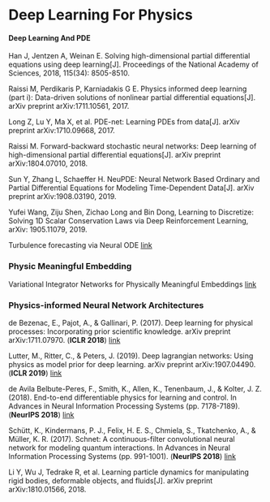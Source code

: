 # Deep Learning For Physics

#### Deep Learning And PDE

Han J, Jentzen A, Weinan E. Solving high-dimensional partial differential equations using deep learning[J]. Proceedings of the National Academy of Sciences, 2018, 115(34): 8505-8510.

Raissi M, Perdikaris P, Karniadakis G E. Physics informed deep learning (part i): Data-driven solutions of nonlinear partial differential equations[J]. arXiv preprint arXiv:1711.10561, 2017.

Long Z, Lu Y, Ma X, et al. PDE-net: Learning PDEs from data[J]. arXiv preprint arXiv:1710.09668, 2017.

Raissi M. Forward-backward stochastic neural networks: Deep learning of high-dimensional partial differential equations[J]. arXiv preprint arXiv:1804.07010, 2018.

Sun Y, Zhang L, Schaeffer H. NeuPDE: Neural Network Based Ordinary and Partial Differential Equations for Modeling Time-Dependent Data[J]. arXiv preprint arXiv:1908.03190, 2019.

Yufei Wang, Ziju Shen, Zichao Long and Bin Dong, Learning to Discretize: Solving 1D Scalar Conservation Laws via Deep Reinforcement Learning, arXiv: 1905.11079, 2019.

Turbulence forecasting via Neural ODE <a href="https://arxiv.org/abs/1911.05180">link</a>


### Physic Meaningful Embedding

Variational Integrator Networks for Physically Meaningful Embeddings <a href="https://arxiv.org/pdf/1910.09349.pdf">link</a>

### Physics-informed Neural Network Architectures

de Bezenac, E., Pajot, A., & Gallinari, P. (2017). Deep learning for physical processes: Incorporating prior scientific knowledge. arXiv preprint arXiv:1711.07970. (**ICLR 2018**) <a href="https://openreview.net/pdf?id=By4HsfWAZ">link</a>

Lutter, M., Ritter, C., & Peters, J. (2019). Deep lagrangian networks: Using physics as model prior for deep learning. arXiv preprint arXiv:1907.04490. (**ICLR 2019**) <a href="https://arxiv.org/pdf/1907.04490">link</a>

de Avila Belbute-Peres, F., Smith, K., Allen, K., Tenenbaum, J., & Kolter, J. Z. (2018). End-to-end differentiable physics for learning and control. In Advances in Neural Information Processing Systems (pp. 7178-7189). (**NeurIPS 2018**) <a href="https://papers.nips.cc/paper/7948-end-to-end-differentiable-physics-for-learning-and-control.pdf">link</a>

Schütt, K., Kindermans, P. J., Felix, H. E. S., Chmiela, S., Tkatchenko, A., & Müller, K. R. (2017). Schnet: A continuous-filter convolutional neural network for modeling quantum interactions. In Advances in Neural Information Processing Systems (pp. 991-1001). (**NeurIPS 2018**) <a href="https://papers.nips.cc/paper/6700-schnet-a-continuous-filter-convolutional-neural-network-for-modeling-quantum-interactions.pdf">link</a>

Li Y, Wu J, Tedrake R, et al. Learning particle dynamics for manipulating rigid bodies, deformable objects, and fluids[J]. arXiv preprint arXiv:1810.01566, 2018.

